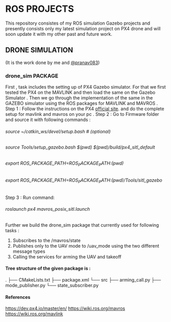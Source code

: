 # ROS PROJECTS
This repository consistes of my ROS simulation Gazebo projects and presently consists only my latest simulation project on PX4 drone and will soon update it with my other past and future work.


## DRONE SIMULATION
(It is the work done by me and [@pranav083](https://github.com/pranav083))
### drone_sim PACKAGE
First , task includes the setting up of PX4 Gazebo simulator. For that we first tested the PX4 on the MAVLINK and then load the same on the Gazebo Simulator . Then we go through the implementation of  the same in the GAZEBO simulator using the ROS packages for MAVLINK and MAVROS .
Step 1 : Follow the instructions on the PX4 [official site](). and do the complete setup for mavlink and mavros on your pc .
Step 2 : Go to Firmware folder and source it with following commands :
######         source ~/catkin_ws/devel/setup.bash    # (optional)
######         source Tools/setup_gazebo.bash $(pwd) $(pwd)/build/px4_sitl_default
######         export ROS_PACKAGE_PATH=$ROS_PACKAGE_PATH:$(pwd)
######         export ROS_PACKAGE_PATH=$ROS_PACKAGE_PATH:$(pwd)/Tools/sitl_gazebo
Step 3 : Run command:  
###### roslaunch px4 mavros_posix_sitl.launch 

Further we build the drone_sim package that currently used for following tasks :
1. Subscribes to the /mavros/state
2. Publishes only to the UAV mode to /uav_mode using the two different message types
3. Calling the services for arming the UAV and takeoff 

#### Tree structure of the given package is :
.
├── CMakeLists.txt
├── package.xml
└── src
    ├── arming_call.py
    ├── mode_publisher.py
    └── state_subscriber.py

#### References 
https://dev.px4.io/master/en/
https://wiki.ros.org/mavros
https://wiki.ros.org/mavlink
